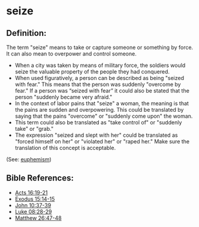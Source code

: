 # seize #

## Definition: ##

The term "seize" means to take or capture someone or something by force. It can also mean to overpower and control someone.

* When a city was taken by means of military force, the soldiers would seize the valuable property of the people they had conquered.
* When used figuratively, a person can be described as being "seized with fear." This means that the person was suddenly "overcome by fear." If a person was “seized with fear” it  could also be stated that the person "suddenly became very afraid."
* In the context of labor pains that "seize" a woman, the meaning is that the pains are sudden and overpowering. This could be translated by saying that the pains "overcome" or "suddenly come upon" the woman.
* This term could also be translated as "take control of" or "suddenly take" or "grab."
* The expression "seized and slept with her" could be translated as "forced himself on her" or "violated her" or "raped her." Make sure the translation of this concept is acceptable. 

(See: [euphemism](en/ta-vol1/translate/man/figs-euphemism))

## Bible References: ##

* [Acts 16:19-21](en/tn/act/help/16/19)
* [Exodus 15:14-15](en/tn/exo/help/15/14)
* [John 10:37-39](en/tn/jhn/help/10/37)
* [Luke 08:28-29](en/tn/luk/help/08/28)
* [Matthew 26:47-48](en/tn/mat/help/26/47)